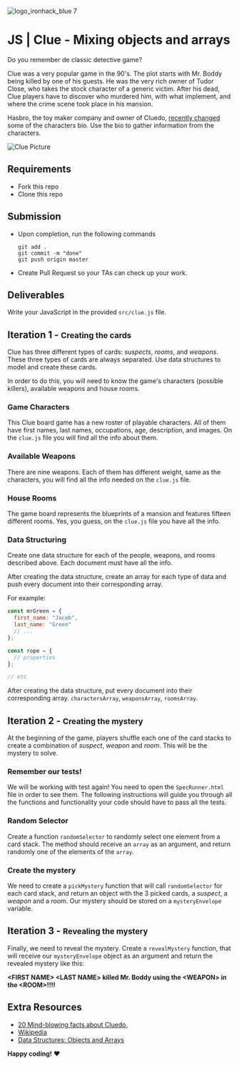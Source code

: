 ![logo_ironhack_blue 7](https://user-images.githubusercontent.com/23629340/40541063-a07a0a8a-601a-11e8-91b5-2f13e4e6b441.png)

# JS | Clue - Mixing objects and arrays

Do you remember de classic detective game?

Clue was a very popular game in the 90's. The plot starts with Mr. Boddy being killed by one of his guests. He was the very rich owner of Tudor Close, who takes the stock character of a generic victim. After his dead, Clue players have to discover who murdered him, with what implement, and where the crime scene took place in his mansion.

Hasbro, the toy maker company and owner of Cluedo, [recently changed](http://www.independent.co.uk/arts-entertainment/cluedo-first-new-character-dr-orchid-mrs-white-dead-1949-hasbro-a7118351.html) some of the characters bio. Use the bio to gather information from the characters.

![Clue Picture](https://i.imgur.com/AZWieq9.jpg=300)

## Requirements

- Fork this repo
- Clone this repo

## Submission

- Upon completion, run the following commands

  ```
  git add .
  git commit -m "done"
  git push origin master
  ```

- Create Pull Request so your TAs can check up your work.

## Deliverables

Write your JavaScript in the provided `src/clue.js` file.

## Iteration 1 - <small>Creating the cards</small>

Clue has three different types of cards: _suspects_, _rooms_, and _weapons_. These three types of cards are always separated. Use data structures to model and create these cards.

In order to do this, you will need to know the game's characters (possible killers), available weapons and house rooms.

### Game Characters

This Clue board game has a new roster of playable characters. All of them have first names, last names, occupations, age, description, and images. On the `clue.js` file you will find all the info about them.

### Available Weapons

There are nine weapons. Each of them has different weight, same as the characters, you will find all the info needed on the `clue.js` file.

### House Rooms

The game board represents the blueprints of a mansion and features fifteen different rooms. Yes, you guess, on the `clue.js` file you have all the info.

### Data Structuring

Create one data structure for each of the people, weapons, and rooms described above. Each document must have all the info.

After creating the data structure, create an array for each type of data and push every document into their corresponding array.

For example:

```javascript
const mrGreen = {
  first_name: "Jacob",
  last_name: "Green"
  // ...
};

const rope = {
  // properties
};

// etc
```

After creating the data structure, put every document into their corresponding array. `charactersArray`, `weaponsArray`, `roomsArray`.

## Iteration 2 - <small>Creating the mystery</small>

At the beginning of the game, players shuffle each one of the card stacks to create a combination of _suspect_, _weapon_ and _room_. This will be the mystery to solve.

### Remember our tests!

We will be working with test again! You need to open the `SpecRunner.html` file in order to see them. The following instructions will guide you through all the functions and functionality your code should have to pass all the tests.


### Random Selector

Create a function `randomSelector` to randomly select one element from a card stack. The method should receive an `array` as an argument, and return randomly one of the elements of the `array`.

### Create the mystery

We need to create a `pickMystery` function that will call `randomSelector` for each card stack, and return an object with the 3 picked cards, a _suspect_, a _weapon_ and a _room_. Our mystery should be stored on a `mysteryEnvelope` variable.

## Iteration 3 - <small>Revealing the mystery</small>

Finally, we need to reveal the mystery. Create a `revealMystery` function, that will receive our `mysteryEnvelope` object as an argument and return the revealed mystery like this:

**\<FIRST NAME\> \<LAST NAME\> killed Mr. Boddy using the \<WEAPON\> in the \<ROOM\>!!!!**

## Extra Resources

- [20 Mind-blowing facts about Cluedo.](http://whatculture.com/offbeat/20-mind-blowing-facts-you-didnt-know-about-cluedo)
- [Wikipedia](https://en.wikipedia.org/wiki/Cluedo)
- [Data Structures: Objects and Arrays](http://eloquentjavascript.net/04_data.html)

**Happy coding!** :heart: